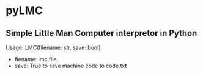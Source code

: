 # pyLMC

## Simple Little Man Computer interpretor in Python

Usage: LMC(filename: str, save: bool)
* fiename: lmc file
* save: True to save machine code to code.txt
